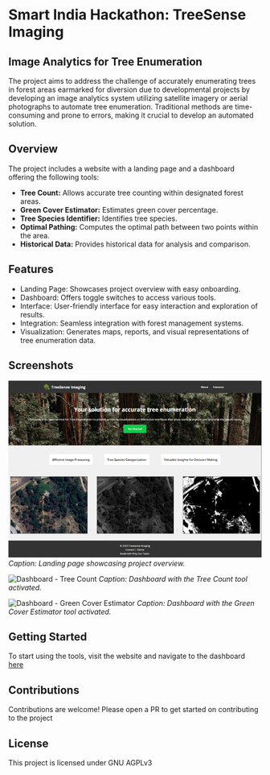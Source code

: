 # Smart India Hackathon: TreeSense Imaging

## Image Analytics for Tree Enumeration
The project aims to address the challenge of accurately enumerating trees in forest areas earmarked for diversion due to developmental projects by developing an image analytics system utilizing satellite imagery or aerial photographs to automate tree enumeration. Traditional methods are time-consuming and prone to errors, making it crucial to develop an automated solution.

## Overview
The project includes a website with a landing page and a dashboard offering the following tools:

- **Tree Count:** Allows accurate tree counting within designated forest areas.
- **Green Cover Estimator:** Estimates green cover percentage.
- **Tree Species Identifier:** Identifies tree species.
- **Optimal Pathing:** Computes the optimal path between two points within the area.
- **Historical Data:** Provides historical data for analysis and comparison.

## Features
- Landing Page: Showcases project overview with easy onboarding.
- Dashboard: Offers toggle switches to access various tools.
- Interface: User-friendly interface for easy interaction and exploration of results.
- Integration: Seamless integration with forest management systems.
- Visualization: Generates maps, reports, and visual representations of tree enumeration data.

## Screenshots
![Landing Page](screenshots/landing_page.png)
*Caption: Landing page showcasing project overview.*

![Dashboard - Tree Count](screenshots/dashboard_tree_count.png)
*Caption: Dashboard with the Tree Count tool activated.*

![Dashboard - Green Cover Estimator](screenshots/dashboard_green_cover.png)
*Caption: Dashboard with the Green Cover Estimator tool activated.*


## Getting Started
To start using the tools, visit the website and navigate to the dashboard [here](https://treesense.vipulchaturvedi.com/predict)

## Contributions
Contributions are welcome! Please open a PR to get started on contributing to the project

## License
This project is licensed under GNU AGPLv3
